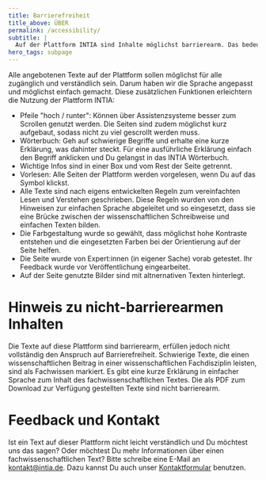 ```yaml
---
title: Barrierefreiheit
title_above: ÜBER
permalink: /accessibility/
subtitle: |
  Auf der Plattform INTIA sind Inhalte möglichst barrierearm. Das bedeutet die Sprache ist einfach und die verwendete Schrift ist gut lesbar. Wir bitten ausdrücklich um Deine Mithilfe, wenn das nicht überall gut gelungen ist!
hero_tags: subpage
---
```


Alle angebotenen Texte auf der Plattform sollen möglichst für alle zugänglich und verständlich sein. Darum haben wir die Sprache angepasst und möglichst einfach gemacht. Diese zusätzlichen Funktionen erleichtern die Nutzung der Plattform INTIA:

- Pfeile "hoch / runter": Können über Assistenzsysteme besser zum Scrollen genutzt werden. Die Seiten sind zudem möglichst kurz aufgebaut, sodass nicht zu viel gescrollt werden muss.
- Wörterbuch: Geh auf schwierige Begriffe und erhalte eine kurze Erklärung, was dahinter steckt. Für eine ausführliche Erklärung einfach den Begriff anklicken und Du gelangst in das INTIA Wörterbuch.
- Wichtige Infos sind in einer Box und vom Rest der Seite getrennt.
- Vorlesen: Alle Seiten der Plattform werden vorgelesen, wenn Du auf das Symbol klickst.
- Alle Texte sind nach eigens entwickelten Regeln zum vereinfachten Lesen und Verstehen geschrieben. Diese Regeln wurden von den Hinweisen zur einfachen Sprache abgeleitet und so eingesetzt, dass sie eine Brücke zwischen der wissenschaftlichen Schreibweise und einfachen Texten bilden.
- Die Farbgestaltung wurde so gewählt, dass möglichst hohe Kontraste entstehen und die eingesetzten Farben bei der Orientierung auf der Seite helfen.
- Die Seite wurde von Expert:innen (in eigener Sache) vorab getestet. Ihr Feedback wurde vor Veröffentlichung eingearbeitet.
- Auf der Seite genutzte Bilder sind mit altnernativen Texten hinterlegt.

# Hinweis zu nicht-barrierearmen Inhalten

Die Texte auf diese Plattform sind barrierearm, erfüllen jedoch nicht vollständig den Anspruch auf Barrierefreiheit. Schwierige Texte, die einen wissenschaftlichen Beitrag in einer wissenschaftlichen Fachdisziplin leisten, sind als Fachwissen markiert. Es gibt eine kurze Erklärung in einfacher Sprache zum Inhalt des fachwissenschaftlichen Textes. Die als PDF zum Download zur Verfügung gestellten Texte sind nicht barrierearm.

# Feedback und Kontakt

Ist ein Text auf dieser Plattform nicht leicht verständlich und Du möchtest uns das sagen? Oder möchtest Du mehr Informationen über einen fachwissenschaftlichen Text? Bitte schreibe eine E-Mail an kontakt@intia.de. Dazu kannst Du auch
unser [Kontaktformular](/contact/) benutzen.
